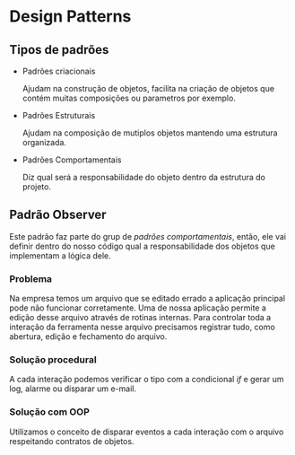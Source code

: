 # Design Patterns

## Tipos de padrões

- Padrões criacionais

    Ajudam na construção de objetos, facilita na criação de objetos que contém
    muitas composições ou parametros por exemplo.

- Padrões Estruturais

    Ajudam na composição de mutiplos objetos mantendo uma estrutura organizada.

- Padrões Comportamentais

    Diz qual será a responsabilidade do objeto dentro da estrutura do projeto.

## Padrão Observer

 Este padrão faz parte do grup de *padrões comportamentais*, então, ele vai
 definir dentro do nosso código qual a responsabilidade dos objetos que
 implementam a lógica dele.

### Problema

Na empresa temos um arquivo que se editado errado a aplicação principal pode não
funcionar corretamente.
Uma de nossa aplicação permite a edição desse arquivo através de rotinas
internas. Para controlar toda a interação da ferramenta nesse arquivo precisamos
registrar tudo, como abertura, edição e fechamento do arquivo.

### Solução procedural

A cada interação podemos verificar o tipo com a condicional *if* e gerar um log,
alarme ou disparar um e-mail.

### Solução com OOP

Utilizamos o conceito de disparar eventos a cada interação com o arquivo
respeitando contratos de objetos.
